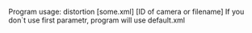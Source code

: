 Program usage:
distortion [some.xml] [ID of camera or filename]
If you don`t use first parametr, program will use default.xml